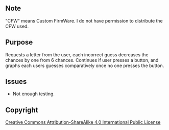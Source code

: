 ## Note
"CFW" means Custom FirmWare. I do not have permission to distribute the CFW used.


## Purpose

Requests a letter from the user, each incorrect guess decreases the chances by one from 6 chances. Continues if user presses a button, and graphs each users guesses comparatively once no one presses the button.


## Issues

 - Not enough testing.


## Copyright

[Creative Commons Attribution-ShareAlike 4.0 International Public
License](https://creativecommons.org/licenses/by-sa/4.0/deed.en)
